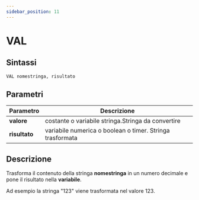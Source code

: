 ```yaml
---
sidebar_position: 11
---
```


# VAL

## Sintassi

  ```
  VAL nomestringa, risultato
  ```

## Parametri
|Parametro             | Descrizione                                                  |                
|----------------------|--------------------------------------------------------------|
| **valore**           | costante o variabile stringa.Stringa da convertire           |         
| **risultato**        | variabile numerica o boolean o timer. Stringa trasformata    |         

## Descrizione
Trasforma il contenuto della stringa **nomestringa** in un numero decimale e pone il risultato nella **variabile**.

Ad esempio la stringa "123" viene trasformata nel valore 123.
